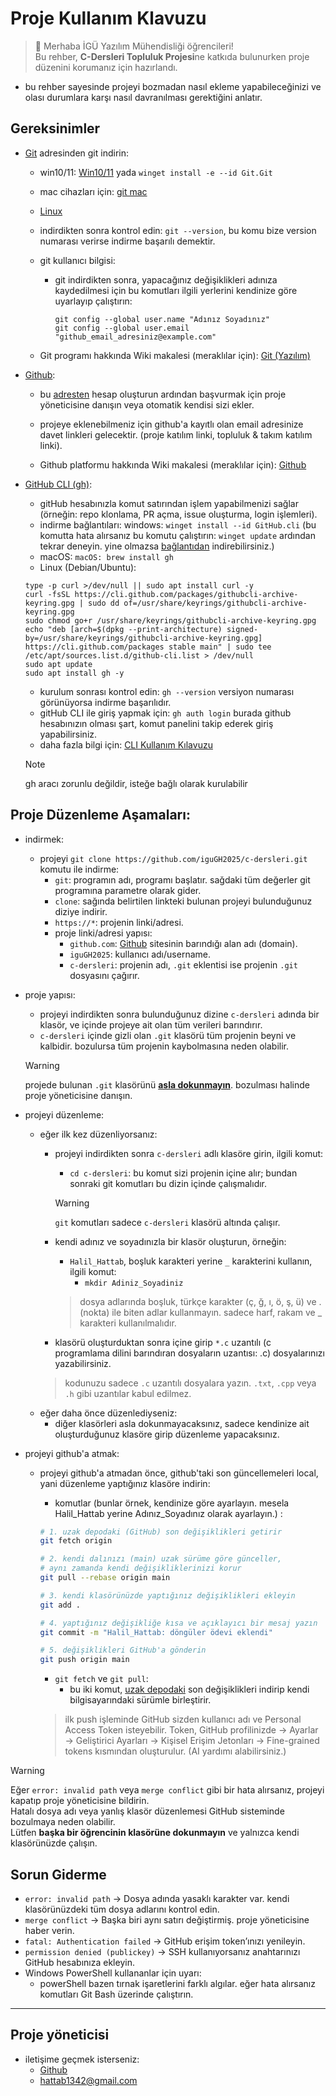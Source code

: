 # Proje Kullanım Klavuzu

> 👋 Merhaba İGÜ Yazılım Mühendisliği öğrencileri!  
> Bu rehber, **C-Dersleri Topluluk Projesi**ne katkıda bulunurken proje düzenini korumanız için hazırlandı.

- bu rehber sayesinde projeyi bozmadan nasıl ekleme yapabileceğinizi ve olası durumlara karşı nasıl davranılması gerektiğini anlatır.

## Gereksinimler

- [Git](https://git-scm.com/install/) adresinden git indirin:
	- win10/11: [Win10/11](https://git-scm.com/install/windows) yada `winget install -e --id Git.Git`
	- mac cihazları için: [git mac](https://git-scm.com/install/mac)
	- [Linux](https://git-scm.com/install/linux)

	- indirdikten sonra kontrol edin: `git --version`, bu komu bize version numarası verirse indirme başarılı demektir.

	- git kullanıcı bilgisi:
		- git indirdikten sonra, yapacağınız değişiklikleri adınıza kaydedilmesi için bu komutları ilgili yerlerini kendinize göre uyarlayıp çalıştırın:
			```
			git config --global user.name "Adınız Soyadınız"
			git config --global user.email "github_email_adresiniz@example.com"
			```

	- Git programı hakkında Wiki makalesi (meraklılar için): [Git (Yazılım)](https://tr.wikipedia.org/wiki/Git_(yaz%C4%B1l%C4%B1m))

- [Github](https://github.com/):
	- bu [adresten](https://github.com/) hesap oluşturun ardından başvurmak için proje yöneticisine danışın veya otomatik kendisi sizi ekler.
	- projeye eklenebilmeniz için github'a kayıtlı olan email adresinize davet linkleri gelecektir. (proje katılım linki, topluluk & takım katılım linki).

	- Github platformu hakkında Wiki makalesi (meraklılar için): [Github](https://tr.wikipedia.org/wiki/GitHub)

- [GitHub CLI (gh)](https://cli.github.com/):
	- gitHub hesabınızla komut satırından işlem yapabilmenizi sağlar (örneğin: repo klonlama, PR açma, issue oluşturma, login işlemleri).
	- indirme bağlantıları:
		windows: `winget install --id GitHub.cli` (bu komutta hata alırsanız bu komutu çalıştırın: `winget update` ardından tekrar deneyin. yine olmazsa [bağlantıdan](https://cli.github.com/) indirebilirsiniz.)
	- macOS: `macOS: brew install gh`
	- Linux (Debian/Ubuntu):
	```
	type -p curl >/dev/null || sudo apt install curl -y
	curl -fsSL https://cli.github.com/packages/githubcli-archive-keyring.gpg | sudo dd of=/usr/share/keyrings/githubcli-archive-keyring.gpg
	sudo chmod go+r /usr/share/keyrings/githubcli-archive-keyring.gpg
	echo "deb [arch=$(dpkg --print-architecture) signed-by=/usr/share/keyrings/githubcli-archive-keyring.gpg] https://cli.github.com/packages stable main" | sudo tee /etc/apt/sources.list.d/github-cli.list > /dev/null
	sudo apt update
	sudo apt install gh -y
	```
	- kurulum sonrası kontrol edin: `gh --version` versiyon numarası görünüyorsa indirme başarılıdır.
	- gitHub CLI ile giriş yapmak için: `gh auth login` burada github hesabınızın olması şart, komut panelini takip ederek giriş yapabilirsiniz.
	- daha fazla bilgi için: [CLI Kullanım Kılavuzu](https://cli.github.com/manual/)

	> [!NOTE]
	> gh aracı zorunlu değildir, isteğe bağlı olarak kurulabilir


## Proje Düzenleme Aşamaları:
- indirmek:
	- projeyi `git clone https://github.com/iguGH2025/c-dersleri.git` komutu ile indirme:
		- `git`: programın adı, programı başlatır. sağdaki tüm değerler git programına parametre olarak gider.
		- `clone`: sağında belirtilen linkteki bulunan projeyi bulunduğunuz diziye indirir.
		- `https://*`: projenin linki/adresi.
		- proje linki/adresi yapısı:
			- `github.com`: [Github](https://github.com/) sitesinin barındığı alan adı (domain).
			- `iguGH2025`: kullanıcı adı/username.
			- `c-dersleri`: projenin adı, `.git` eklentisi ise projenin `.git` dosyasını çağırır.

- proje yapısı:
	- projeyi indirdikten sonra bulunduğunuz dizine `c-dersleri` adında bir klasör, ve içinde projeye ait olan tüm verileri barındırır.
	- `c-dersleri` içinde gizli olan `.git` klasörü tüm projenin beyni ve kalbidir. bozulursa tüm projenin kaybolmasına neden olabilir.
	> [!WARNING]
	> projede bulunan `.git` klasörünü <ins>**asla dokunmayın**</ins>. bozulması halinde proje yöneticisine danışın.

- projeyi düzenleme:
	- eğer ilk kez düzenliyorsanız:
		- projeyi indirdikten sonra `c-dersleri` adlı klasöre girin, ilgili komut:
			- `cd c-dersleri`: bu komut sizi projenin içine alır; bundan sonraki git komutları bu dizin içinde çalışmalıdır.
			> [!WARNING] 
			> `git` komutları sadece `c-dersleri` klasörü altında çalışır.

		- kendi adınız ve soyadınızla bir klasör oluşturun, örneğin:
			- `Halil_Hattab`, boşluk karakteri yerine `_` karakterini kullanın, ilgili komut:
				- `mkdir Adiniz_Soyadiniz`
			> dosya adlarında boşluk, türkçe karakter (ç, ğ, ı, ö, ş, ü) ve . (nokta) ile biten adlar kullanmayın. sadece harf, rakam ve _ karakteri kullanılmalıdır.

		- klasörü oluşturduktan sonra içine girip `*.c` uzantılı (c programlama dilini barındıran dosyaların uzantısı: .c) dosyalarınızı yazabilirsiniz.
		> kodunuzu sadece `.c` uzantılı dosyalara yazın. `.txt`, `.cpp` veya `.h` gibi uzantılar kabul edilmez.
	- eğer daha önce düzenlediyseniz:
		- diğer klasörleri asla dokunmayacaksınız, sadece kendinize ait oluşturduğunuz klasöre girip düzenleme yapacaksınız.

- projeyi github'a atmak:
	- projeyi github'a atmadan önce, github'taki son güncellemeleri local, yani düzenleme yaptığınız klasöre indirin:
		- komutlar (bunlar örnek, kendinize göre ayarlayın. mesela Halil_Hattab yerine Adınız_Soyadınız olarak ayarlayın.) :
		```bash
		# 1. uzak depodaki (GitHub) son değişiklikleri getirir
		git fetch origin

		# 2. kendi dalınızı (main) uzak sürüme göre günceller, 
		# aynı zamanda kendi değişikliklerinizi korur
		git pull --rebase origin main

		# 3. kendi klasörünüzde yaptığınız değişiklikleri ekleyin
		git add .

		# 4. yaptığınız değişikliğe kısa ve açıklayıcı bir mesaj yazın
		git commit -m "Halil_Hattab: döngüler ödevi eklendi"

		# 5. değişiklikleri GitHub'a gönderin
		git push origin main
		```
		- `git fetch` ve `git pull`:
			- bu iki komut, [uzak depodaki](https://github.com/iguGH2025/c-dersleri/) son değişiklikleri indirip kendi bilgisayarındaki sürümle birleştirir.

		> ilk push işleminde GitHub sizden kullanıcı adı ve Personal Access Token isteyebilir. Token, GitHub profilinizde → Ayarlar → Geliştirici Ayarları → Kişisel Erişim Jetonları → Fine-grained tokens kısmından oluşturulur. (AI yardımı alabilirsiniz.)


> [!WARNING]
> Eğer `error: invalid path` veya `merge conflict` gibi bir hata alırsanız, projeyi kapatıp proje yöneticisine bildirin.  
> Hatalı dosya adı veya yanlış klasör düzenlemesi GitHub sisteminde bozulmaya neden olabilir.  
> Lütfen **başka bir öğrencinin klasörüne dokunmayın** ve yalnızca kendi klasörünüzde çalışın.

## Sorun Giderme
- `error: invalid path` → Dosya adında yasaklı karakter var. kendi klasörünüzdeki tüm dosya adlarını kontrol edin.
- `merge conflict` → Başka biri aynı satırı değiştirmiş. proje yöneticisine haber verin.
- `fatal: Authentication failed` → GitHub erişim token’ınızı yenileyin.
- `permission denied (publickey)` → SSH kullanıyorsanız anahtarınızı GitHub hesabınıza ekleyin.
- Windows PowerShell kullananlar için uyarı:
	- powerShell bazen tırnak işaretlerini farklı algılar. eğer hata alırsanız komutları Git Bash üzerinde çalıştırın.

---

## Proje yöneticisi
- iletişime geçmek isterseniz:
	- [Github](https://github.com/trs-1342)
	- [hattab1342@gmail.com](mailto:hattab1342@gmail.com)